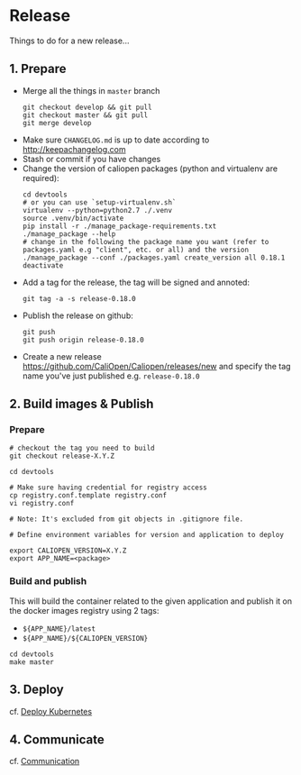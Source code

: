 # Release

Things to do for a new release...

## 1. Prepare

* Merge all the things in `master` branch
  ```
  git checkout develop && git pull
  git checkout master && git pull
  git merge develop
  ```
* Make sure `CHANGELOG.md` is up to date according to http://keepachangelog.com
* Stash or commit if you have changes
* Change the version of caliopen packages (python and virtualenv are required):
  ```
  cd devtools
  # or you can use `setup-virtualenv.sh`
  virtualenv --python=python2.7 ./.venv
  source .venv/bin/activate
  pip install -r ./manage_package-requirements.txt
  ./manage_package --help
  # change in the following the package name you want (refer to packages.yaml e.g "client", etc. or all) and the version
  ./manage_package --conf ./packages.yaml create_version all 0.18.1
  deactivate
  ```
* Add a tag for the release, the tag will be signed and annoted:
  ```
  git tag -a -s release-0.18.0
  ```
* Publish the release on github:
  ```
  git push
  git push origin release-0.18.0
  ```
* Create a new release https://github.com/CaliOpen/Caliopen/releases/new and specify the tag name you've just published e.g. `release-0.18.0`

## 2. Build images & Publish

### Prepare

```
# checkout the tag you need to build
git checkout release-X.Y.Z

cd devtools

# Make sure having credential for registry access
cp registry.conf.template registry.conf
vi registry.conf

# Note: It's excluded from git objects in .gitignore file.

# Define environment variables for version and application to deploy

export CALIOPEN_VERSION=X.Y.Z
export APP_NAME=<package>
```

### Build and publish

This will build the container related to the given application and publish it on the docker images registry using 2 tags:
- `${APP_NAME}/latest`
- `${APP_NAME}/${CALIOPEN_VERSION}`

```
cd devtools
make master
```

## 3. Deploy

cf. [Deploy Kubernetes](./deploy_kubernetes.md)

## 4. Communicate

cf. [Communication](./Communication.md)
